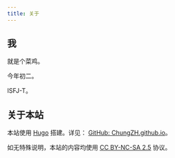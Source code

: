 ```yaml
---
title: 关于
---
```


## 我

就是个菜鸡。

今年初二。

ISFJ-T。

## 关于本站

本站使用 [Hugo](https://gohugo.io/) 搭建。详见： [GitHub: ChungZH.github.io](https://github.com/ChungZH/ChungZH.github.io)。

如无特殊说明，本站的内容均使用 [CC BY-NC-SA 2.5](https://creativecommons.org/licenses/by-nc-sa/2.5/cn/) 协议。
